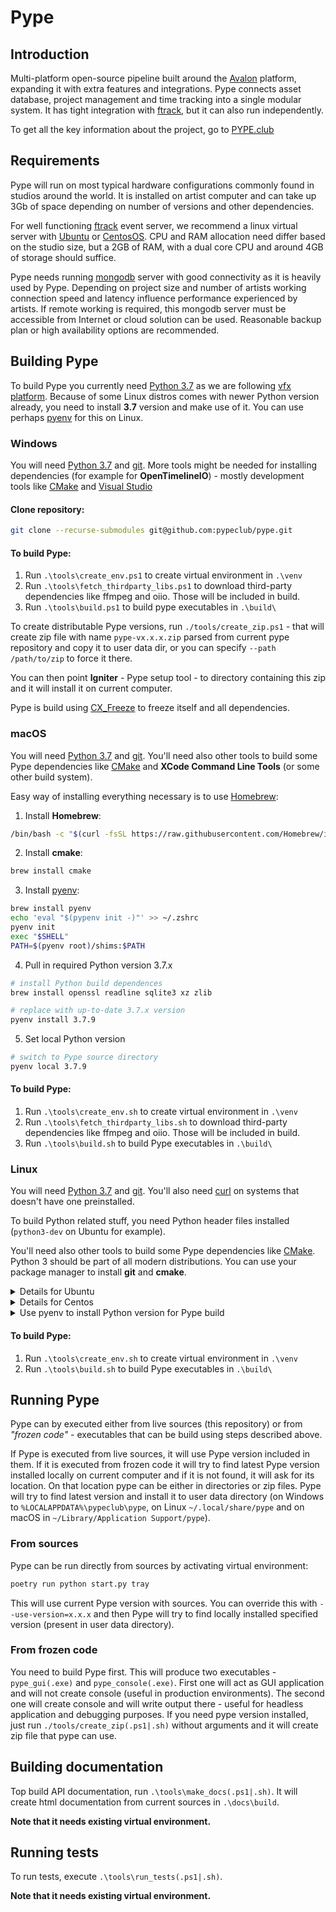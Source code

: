 
Pype
====

Introduction
------------

Multi-platform open-source pipeline built around the [Avalon](https://getavalon.github.io/) platform,
expanding it with extra features and integrations. Pype connects asset database, project management
and time tracking into a single modular system. It has tight integration
with [ftrack](https://www.ftrack.com/en/), but it can also run independently.

To get all the key information about the project, go to [PYPE.club](http://pype.club)

Requirements
------------
Pype will run on most typical hardware configurations commonly found in studios around the world.
It is installed on artist computer and can take up 3Gb of space depending on number of versions
and other dependencies.

For well functioning [ftrack](https://www.ftrack.com/en/) event server, we recommend a
linux virtual server with [Ubuntu](https://ubuntu.com/) or [CentosOS](https://www.centos.org/).
CPU and RAM allocation need differ based on the studio size, but a 2GB of RAM, with a
dual core CPU and around 4GB of storage should suffice.

Pype needs running [mongodb](https://www.mongodb.com/) server with good connectivity as it is
heavily used by Pype. Depending on project size and number of artists working connection speed and
latency influence performance experienced by artists. If remote working is required, this mongodb
server must be accessible from Internet or cloud solution can be used. Reasonable backup plan
or high availability options are recommended.

Building Pype
-------------

To build Pype you currently need [Python 3.7](https://www.python.org/downloads/) as we are following
[vfx platform](https://vfxplatform.com). Because of some Linux distros comes with newer Python version
already, you need to install **3.7** version and make use of it. You can use perhaps [pyenv](https://github.com/pyenv/pyenv) for this on Linux.

### Windows

You will need [Python 3.7](https://www.python.org/downloads/) and [git](https://git-scm.com/downloads).
More tools might be needed for installing dependencies (for example for **OpenTimelineIO**) - mostly
development tools like [CMake](https://cmake.org/) and [Visual Studio](https://visualstudio.microsoft.com/cs/downloads/)

#### Clone repository:
```sh
git clone --recurse-submodules git@github.com:pypeclub/pype.git
```

#### To build Pype:

1) Run `.\tools\create_env.ps1` to create virtual environment in `.\venv`
2) Run `.\tools\fetch_thirdparty_libs.ps1` to download third-party dependencies like ffmpeg and oiio. Those will be included in build.
3) Run `.\tools\build.ps1` to build pype executables in `.\build\`

To create distributable Pype versions, run `./tools/create_zip.ps1` - that will
create zip file with name `pype-vx.x.x.zip` parsed from current pype repository and
copy it to user data dir, or you can specify `--path /path/to/zip` to force it there.

You can then point **Igniter** - Pype setup tool - to directory containing this zip and
it will install it on current computer.

Pype is build using [CX_Freeze](https://cx-freeze.readthedocs.io/en/latest) to freeze itself and all dependencies.

### macOS

You will need [Python 3.7](https://www.python.org/downloads/) and [git](https://git-scm.com/downloads). You'll need also other tools to build
some Pype dependencies like [CMake](https://cmake.org/) and **XCode Command Line Tools** (or some other build system).

Easy way of installing everything necessary is to use [Homebrew](https://brew.sh):

1) Install **Homebrew**:
```sh
/bin/bash -c "$(curl -fsSL https://raw.githubusercontent.com/Homebrew/install/HEAD/install.sh)"
```

2) Install **cmake**:
```sh
brew install cmake
```

3) Install [pyenv](https://github.com/pyenv/pyenv):
```sh
brew install pyenv
echo 'eval "$(pypenv init -)"' >> ~/.zshrc
pyenv init
exec "$SHELL"
PATH=$(pyenv root)/shims:$PATH
```

4) Pull in required Python version 3.7.x
```sh
# install Python build dependences
brew install openssl readline sqlite3 xz zlib

# replace with up-to-date 3.7.x version
pyenv install 3.7.9
```

5) Set local Python version
```sh
# switch to Pype source directory
pyenv local 3.7.9
```

#### To build Pype:

1) Run `.\tools\create_env.sh` to create virtual environment in `.\venv`
2) Run `.\tools\fetch_thirdparty_libs.sh` to download third-party dependencies like ffmpeg and oiio. Those will be included in build.
3) Run `.\tools\build.sh` to build Pype executables in `.\build\`


### Linux

You will need [Python 3.7](https://www.python.org/downloads/) and [git](https://git-scm.com/downloads). You'll also need [curl](https://curl.se) on systems that doesn't have one preinstalled.

To build Python related stuff, you need Python header files installed (`python3-dev` on Ubuntu for example).

You'll need also other tools to build
some Pype dependencies like [CMake](https://cmake.org/). Python 3 should be part of all modern distributions. You can use your package manager to install **git** and **cmake**.


<details>
<summary>Details for Ubuntu</summary>
Install git, cmake and curl

```sh
sudo apt install build-essential checkinstall
sudo apt install git cmake curl
```
#### Note:
In case you run in error about `xcb` when running Pype,
you'll need also additional libraries for Qt5:

```sh
sudo apt install qt5-default
```
</details>

<details>
<summary>Details for Centos</summary>
Install git, cmake and curl

```sh
sudo yum install qit cmake
```

#### Note:
In case you run in error about `xcb` when running Pype,
you'll need also additional libraries for Qt5:

```sh
sudo yum install qt5-qtbase-devel
```
</details>

<details>
<summary>Use pyenv to install Python version for Pype build</summary>

You will need **bzip2**, **readline** and **sqlite3** libraries.

**Ubuntu:**
```sh
sudo apt install  libbz2-dev libreadline-dev libsqlite3-dev
```

1) install **pyenv**
```sh
curl https://pyenv.run | bash

# you can add those to ~/.bashrc
export PATH="$HOME/.pyenv/bin:$PATH"
eval "$(pyenv init -)"
eval "$(pyenv virtualenv-init -)"

# reload shell
exec $SHELL

# install Python 3.7.9
pyenv install -v 3.7.9

# change path to pype 3
cd /path/to/pype-3

# set local python version
pyenv local 3.7.9

```
</details>

#### To build Pype:

1) Run `.\tools\create_env.sh` to create virtual environment in `.\venv`
2) Run `.\tools\build.sh` to build Pype executables in `.\build\`


Running Pype
------------

Pype can by executed either from live sources (this repository) or from
*"frozen code"* - executables that can be build using steps described above.

If Pype is executed from live sources, it will use Pype version included in them. If
it is executed from frozen code it will try to find latest Pype version installed locally
on current computer and if it is not found, it will ask for its location. On that location
pype can be either in directories or zip files. Pype will try to find latest version and
install it to user data directory (on Windows to `%LOCALAPPDATA%\pypeclub\pype`, on Linux
`~/.local/share/pype` and on macOS in `~/Library/Application Support/pype`).

### From sources
Pype can be run directly from sources by activating virtual environment:

```sh
poetry run python start.py tray
```

This will use current Pype version with sources. You can override this with `--use-version=x.x.x` and
then Pype will try to find locally installed specified version (present in user data directory).

### From frozen code

You need to build Pype first. This will produce two executables - `pype_gui(.exe)` and `pype_console(.exe)`.
First one will act as GUI application and will not create console (useful in production environments).
The second one will create console and will write output there - useful for headless application and
debugging purposes. If you need pype version installed, just run `./tools/create_zip(.ps1|.sh)` without
arguments and it will create zip file that pype can use.


Building documentation
----------------------

Top build API documentation, run `.\tools\make_docs(.ps1|.sh)`. It will create html documentation
from current sources in `.\docs\build`.

**Note that it needs existing virtual environment.**

Running tests
-------------

To run tests, execute `.\tools\run_tests(.ps1|.sh)`.

**Note that it needs existing virtual environment.**
